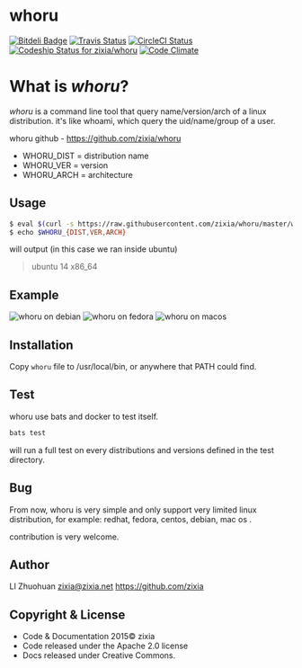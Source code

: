 # whoru
[ ![Bitdeli Badge](https://d2weczhvl823v0.cloudfront.net/zixia/whoru/trend.png)](https://bitdeli.com/free "Bitdeli Badge")
[ ![Travis Status](https://travis-ci.org/zixia/whoru.svg)](https://travis-ci.org/zixia/whoru)
[ ![CircleCI Status](https://circleci.com/gh/zixia/whoru.svg?&style=shield&circle-token=2cd2ae335cca6a4caf6237df8bb5753380065689)](https://circleci.com/gh/zixia/whoru)
[ ![Codeship Status for zixia/whoru](https://codeship.com/projects/686a3af0-4b10-0133-532e-7236a2d50232/status?branch=master)](https://codeship.com/projects/106106)
[![Code Climate](https://codeclimate.com/github/zixia/whoru/badges/gpa.svg)](https://codeclimate.com/github/zixia/whoru)

# What is _whoru_?
*whoru* is a command line tool that query name/version/arch of a linux distribution. it's like whoami, which query the uid/name/group of a user.

whoru github - https://github.com/zixia/whoru

 - WHORU\_DIST   = distribution name
 - WHORU\_VER    = version
 - WHORU\_ARCH   = architecture

## Usage

```bash
$ eval $(curl -s https://raw.githubusercontent.com/zixia/whoru/master/whoru | bash -)
$ echo $WHORU_{DIST,VER,ARCH}
```
will output (in this case we ran inside ubuntu)

 > ubuntu 14 x86_64

## Example

![whoru on debian](https://raw.githubusercontent.com/zixia/whoru/master/whoru-debian.png)
![whoru on fedora](https://raw.githubusercontent.com/zixia/whoru/master/whoru-fedora.png)
![whoru on macos](https://raw.githubusercontent.com/zixia/whoru/master/whoru-mac_os.png)
 
## Installation

Copy `whoru` file to /usr/local/bin, or anywhere that PATH could find.

## Test

whoru use bats and docker to test itself.

```bash
bats test
```
will run a full test on every distributions and versions defined in the test directory.

## Bug

From now, whoru is very simple and only support very limited linux distribution, for example: redhat, fedora, centos, debian, mac os . 

contribution is very welcome.

## Author
LI Zhuohuan <zixia@zixia.net> https://github.com/zixia

## Copyright & License
 - Code & Documentation 2015© zixia
 - Code released under the Apache 2.0 license
 - Docs released under Creative Commons.

